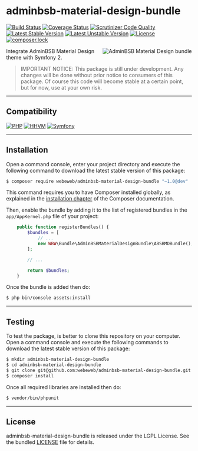 adminbsb-material-design-bundle
===============================

[![Build Status](https://travis-ci.org/webeweb/adminbsb-material-design-bundle.svg?branch=master)](https://travis-ci.org/webeweb/adminbsb-material-design-bundle) [![Coverage Status](https://coveralls.io/repos/github/webeweb/adminbsb-material-design-bundle/badge.svg?branch=master)](https://coveralls.io/github/webeweb/adminbsb-material-design-bundle?branch=master) [![Scrutinizer Code Quality](https://scrutinizer-ci.com/g/webeweb/adminbsb-material-design-bundle/badges/quality-score.png?b=master)](https://scrutinizer-ci.com/g/webeweb/adminbsb-material-design-bundle/?branch=master) [![Latest Stable Version](https://poser.pugx.org/webeweb/adminbsb-material-design-bundle/v/stable)](https://packagist.org/packages/webeweb/adminbsb-material-design-bundle) [![Latest Unstable Version](https://poser.pugx.org/webeweb/adminbsb-material-design-bundle/v/unstable)](https://packagist.org/packages/webeweb/adminbsb-material-design-bundle) [![License](https://poser.pugx.org/webeweb/adminbsb-material-design-bundle/license)](https://packagist.org/packages/webeweb/adminbsb-material-design-bundle) [![composer.lock](https://poser.pugx.org/webeweb/adminbsb-material-design-bundle/composerlock)](https://packagist.org/packages/webeweb/adminbsb-material-design-bundle)

<img src="https://raw.githubusercontent.com/webeweb/adminbsb-material-design-bundle/master/Resources/doc/images/adminbsb-material-design_promo.png" alt="AdminBSB Material Design bundle" align="right" />

Integrate AdminBSB Material Design theme with Symfony 2.

> IMPORTANT NOTICE: This package is still under development. Any changes will be
> done without prior notice to consumers of this package. Of course this code
> will become stable at a certain point, but for now, use at your own risk.

---

## Compatibility

[![PHP](https://img.shields.io/badge/PHP-%5E5.6%7C%5E7.0-blue.svg)](http://php.net) [![HHVM](https://img.shields.io/badge/HHVM-ready-orange.svg)](https://hhvm.com/) [![Symfony](https://img.shields.io/badge/Symfony-%5E2.6%7C%5E3.0-brightgreen.svg)](https://symfony.com)

---

## Installation

Open a command console, enter your project directory and execute the following
command to download the latest stable version of this package:

```bash
$ composer require webeweb/adminbsb-material-design-bundle "~1.0@dev"
```

This command requires you to have Composer installed globally, as explained
in the [installation chapter](https://getcomposer.org/doc/00-intro.md) of the
Composer documentation.

Then, enable the bundle by adding it to the list of registered bundles
in the `app/AppKernel.php` file of your project:

```php
	public function registerBundles() {
		$bundles = [
            // ...
            new WBW\Bundle\AdminBSBMaterialDesignBundle\ABSBMDBundle(),
        ];

		// ...

		return $bundles;
    }
```

Once the bundle is added then do:

```bash
$ php bin/console assets:install
```

---

## Testing

To test the package, is better to clone this repository on your computer.
Open a command console and execute the following commands to download the latest
stable version of this package:

```bash
$ mkdir adminbsb-material-design-bundle
$ cd adminbsb-material-design-bundle
$ git clone git@github.com:webeweb/adminbsb-material-design-bundle.git .
$ composer install
```

Once all required libraries are installed then do:

```bash
$ vendor/bin/phpunit
```

---

## License

adminbsb-material-design-bundle is released under the LGPL License. See the bundled
[LICENSE](LICENSE) file for details.
